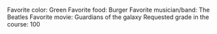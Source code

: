 Favorite color: Green
Favorite food: Burger
Favorite musician/band: The Beatles
Favorite movie: Guardians of the galaxy
Requested grade in the course: 100
